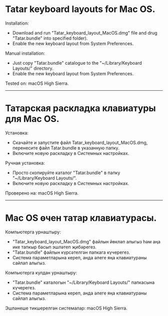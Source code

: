 # Tatar keyboard layouts for Mac OS. 

Installation:
- Download and run "Tatar_keyboard_layout_MacOS.dmg" file and drug "Tatar.bundle" into specified folder).
- Enable the new keyboard layout from System Preferences.

Manual installation:
- Just copy "Tatar.bundle" catalogue to the "~/Library/Keyboard Layouts/" directory.
- Enable the new keyboard layout from System Preferences.

Tested on: macOS High Sierra.

-----------------------------

# Татарская раскладка клавиатуры для Mac OS.

Установка:
- Скачайте и запустите файл Tatar_keyboard_layout_MacOS.dmg, перенесите файл Tatar.bundle в указанную папку.
- Включите новую раскладку в Системных настройках.

Ручная установка:
- Просто скопируйте каталог "Tatar.bundle" в папку "~/Library/Keyboard Layouts/".
- Включите новую раскладку в Системных настройках.

Проверено на: macOS High Sierra.

-----------------------------

# Mac OS өчен татар клавиатурасы.

Компьютерга урнаштыру:
- "Tatar_keyboard_layout_MacOS.dmg" файлын йөкләп алыгыз һәм аңа ике тапкыр басып эшләтеп җибәрегез.
- "Tatar.bundle" файлын күрсәтелгән папкага күчерегез.
- Система параметларына кереп, анда әлеге яңа клавиатураны сайлап алыгыз.

Компьютерга кулдан урнаштыру:
- "Tatar.bundle" каталогын "~/Library/Keyboard Layouts/" папкасына күчерегез.
- Система параметларына кереп, анда әлеге яңа клавиатураны сайлап алыгыз.

Эшләнеше тикшерелгән системалар: macOS High Sierra.
